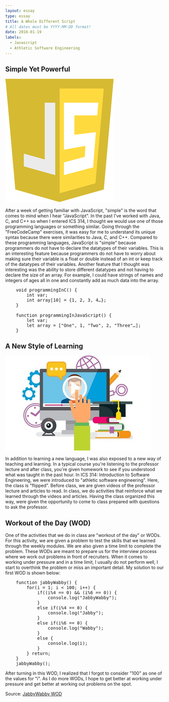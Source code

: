 ```yaml
---
layout: essay
type: essay
title: A Whole Different Script 
# All dates must be YYYY-MM-DD format!
date: 2018-01-19
labels:
  - Javascript
  - Athletic Software Engineering
---
```


## Simple Yet Powerful

<img class="ui small right floated rounded image" src="../images/javascript_logo.png">

After a week of getting familiar with JavaScript, "simple" is the word that comes to mind when I hear "JavaScript". In the past I've worked with Java, C, and C++ so when I entered  ICS 314, I thought we would use one of those programming languages or something similar. Going through the "FreeCodeCamp" exercises, it was easy for me to understand its unique syntax because there were similarities to Java, C, and C++. Compared to these programming languages, JavaScript is "simple" because programmers do not have to declare the datatypes of their variables. This is an interesting feature because programmers do not have to worry about making sure their variable is a float or double instead of an int or keep track of the datatypes of their variables. Another feature that I thought was interesting was the ability to store different datatypes and not having to declare the size of an array. For example, I could have strings of names and integers of ages all in one and constantly add as much data into the array. 

<pre>
	void programmingInC() {
		int var;
		int array[10] = {1, 2, 3, 4…};
	}

	function programmingInJavaScript() {
		let var;
		let array = ["One", 1, "Two", 2, "Three"…];
	}
</pre>

## A New Style of Learning

<img class="ui medium right floated rounded image" src="../images/FlippedClassroom.jpg">

In addition to learning a new language, I was also exposed to a new way of teaching and learning. In a typical course you're listening to the professor lecture and after class, you're given homework to see if you understood what was taught in the past hour. In ICS 314: Introduction to Software Engineering, we were introduced to "athletic software engineering". Here, the class is "flipped". Before class, we are given videos of the professor lecture and articles to read. In class, we do activities that reinforce what we learned through the videos and articles. Having the class organized this way, were given the opportunity to come to class prepared with questions to ask the professor. 

## Workout of the Day (WOD)
One of the activities that we do in class are "workout of the day" or WODs. For this activity, we are given a problem to test the skills that we learned through the weekly modules. We are also given a time limit to complete the problem. These WODs are meant to prepare us for the interview process where we work out problems in front of recruiters. When it comes to working under pressure and in a time limit, I usually do not perform well, I start to overthink the problem or miss an important detail. My solution to our first WOD is shown below: 

<pre>
	function jabbyWabby() {
		for(i = 1; i < 100; i++) {
			if((i%4 == 0) && (i%6 == 0)) { 
				console.log("JabbyWabby"); 
			}
			else if(i%4 == 0) { 
				console.log("Jabby"); 
			}
			else if(i%6 == 0) { 
				console.log("Wabby"); 
			}
			else { 
				console.log(i); 
			}
		} return;
	}
	jabbyWabby();
</pre>

After turning in this WOD, I realized that I forgot to consider "100" as one of the values for "i". As I do more WODs, I hope to get better at working under pressure and get better at working out problems on the spot.  

Source: <a href="http://goo.gl/S2Wbkj"><i class=""></i>JabbyWabby WOD</a>

